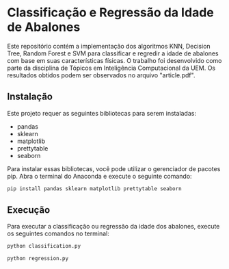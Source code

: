 # Classificação e Regressão da Idade de Abalones

Este repositório contém a implementação dos algoritmos KNN, Decision Tree, Random Forest e SVM para classificar e regredir a idade de abalones com base em suas características físicas. O trabalho foi desenvolvido como parte da disciplina de Tópicos em Inteligência Computacional da UEM. Os resultados obtidos podem ser observados no arquivo "article.pdf".

## Instalação

Este projeto requer as seguintes bibliotecas para serem instaladas:

- pandas
- sklearn
- matplotlib
- prettytable
- seaborn

Para instalar essas bibliotecas, você pode utilizar o gerenciador de pacotes pip. Abra o terminal do Anaconda e execute o seguinte comando:

```bash
pip install pandas sklearn matplotlib prettytable seaborn
```

## Execução

Para executar a classificação ou regressão da idade dos abalones, execute os seguintes comandos no terminal:

```bash
python classification.py
```

```bash
python regression.py
```
